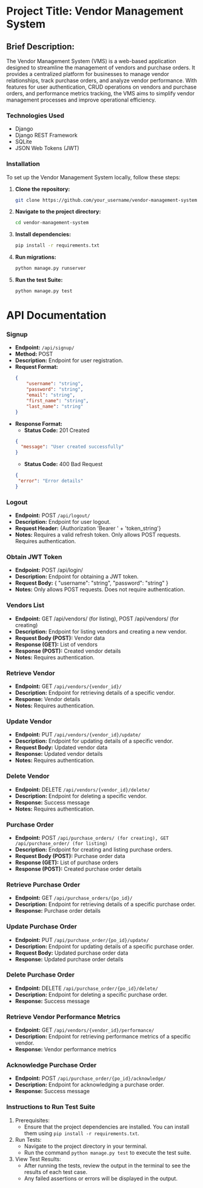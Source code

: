 # Project Title: Vendor Management System
## Brief Description:
The Vendor Management System (VMS) is a web-based application designed to streamline the management of vendors and purchase orders. It provides a centralized platform for businesses to manage vendor relationships, track purchase orders, and analyze vendor performance. With features for user authentication, CRUD operations on vendors and purchase orders, and performance metrics tracking, the VMS aims to simplify vendor management processes and improve operational efficiency.

### Technologies Used
- Django
- Django REST Framework
- SQLite
- JSON Web Tokens (JWT)

### Installation

To set up the Vendor Management System locally, follow these steps:

1. **Clone the repository:**
   ```bash
   git clone https://github.com/your_username/vendor-management-system.git
   ```
2. **Navigate to the project directory:**
   ```bash
   cd vendor-management-system
   ```
3. **Install dependencies:**
   ```bash
   pip install -r requirements.txt
   ```
4. **Run migrations:**
   ```bash
   python manage.py runserver
   ```
5. **Run the test Suite:**
   ```bash
   python manage.py test
   ```

# API Documentation

### Signup

- **Endpoint:** `/api/signup/`
- **Method:** POST
- **Description:** Endpoint for user registration.
- **Request Format:**
  ```json
  {
      "username": "string",
      "password": "string",
      "email": "string",
      "first_name": "string",
      "last_name": "string"
  }
  ```
- **Response Format:**
   - **Status Code:** 201 Created
  ```json
  {
    "message": "User created successfully"
  }
  ```
  - **Status Code:** 400 Bad Request
   ```json
   {
    "error": "Error details"
   }
   ```
### Logout

- **Endpoint:** POST `/api/logout/`
- **Description:** Endpoint for user logout.
- **Request Header:** {Authorization 'Bearer ' + 'token_string'}
- **Notes:** Requires a valid refresh token. Only allows POST requests. Requires authentication.

### Obtain JWT Token

- **Endpoint:** POST /api/login/
- **Description:** Endpoint for obtaining a JWT token.
- **Request Body:** { "username": "string", "password": "string" }
- **Notes:** Only allows POST requests. Does not require authentication.

### Vendors List

- **Endpoint:** GET /api/vendors/ (for listing), POST /api/vendors/ (for creating)
- **Description:** Endpoint for listing vendors and creating a new vendor.
- **Request Body (POST):** Vendor data
- **Response (GET):** List of vendors
- **Response (POST):** Created vendor details
- **Notes:** Requires authentication.

### Retrieve Vendor

- **Endpoint:** GET `/api/vendors/{vendor_id}/`
- **Description:** Endpoint for retrieving details of a specific vendor.
- **Response:** Vendor details
- **Notes:** Requires authentication.

### Update Vendor

- **Endpoint:** PUT `/api/vendors/{vendor_id}/update/`
- **Description:** Endpoint for updating details of a specific vendor.
- **Request Body:** Updated vendor data
- **Response:** Updated vendor details
- **Notes:** Requires authentication.

### Delete Vendor

- **Endpoint:** DELETE `/api/vendors/{vendor_id}/delete/`
- **Description:** Endpoint for deleting a specific vendor.
- **Response:** Success message
- **Notes:** Requires authentication.

### Purchase Order

- **Endpoint:** POST `/api/purchase_orders/ (for creating), GET /api/purchase_order/ (for listing)`
- **Description:** Endpoint for creating and listing purchase orders.
- **Request Body (POST):** Purchase order data
- **Response (GET):** List of purchase orders
- **Response (POST):** Created purchase order details

### Retrieve Purchase Order

- **Endpoint:** GET `/api/purchase_orders/{po_id}/`
- **Description:** Endpoint for retrieving details of a specific purchase order.
- **Response:** Purchase order details

### Update Purchase Order

- **Endpoint:** PUT `/api/purchase_order/{po_id}/update/`
- **Description:** Endpoint for updating details of a specific purchase order.
- **Request Body:** Updated purchase order data
- **Response:** Updated purchase order details

### Delete Purchase Order

- **Endpoint:** DELETE `/api/purchase_order/{po_id}/delete/`
- **Description:** Endpoint for deleting a specific purchase order.
- **Response:** Success message

### Retrieve Vendor Performance Metrics

- **Endpoint:** GET `/api/vendors/{vendor_id}/performance/`
- **Description:** Endpoint for retrieving performance metrics of a specific vendor.
- **Response:** Vendor performance metrics

### Acknowledge Purchase Order

- **Endpoint:** POST `/api/purchase_order/{po_id}/acknowledge/`
- **Description:** Endpoint for acknowledging a purchase order.
- **Response:** Success message

### Instructions to Run Test Suite
1. Prerequisites:
   - Ensure that the project dependencies are installed. You can install them using ```pip install -r requirements.txt```.
2. Run Tests:
   - Navigate to the project directory in your terminal.
   - Run the command ``` python manage.py test ``` to execute the test suite.
3. View Test Results:
   - After running the tests, review the output in the terminal to see the results of each test case.
   - Any failed assertions or errors will be displayed in the output.

